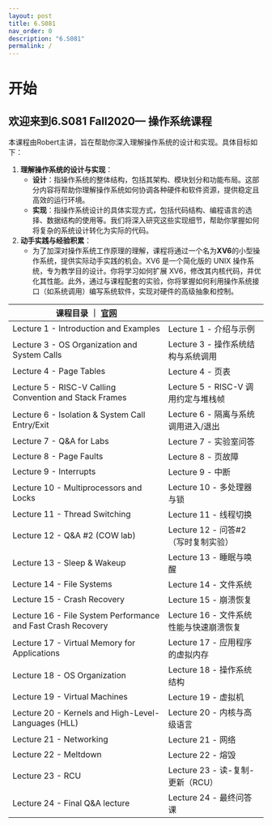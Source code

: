 ```yaml
---
layout: post
title: 6.S081
nav_order: 0
description: "6.S081"
permalink: /
---
```



# 开始

## **欢迎来到6.S081 Fall2020— 操作系统课程**

本课程由Robert主讲，旨在帮助你深入理解操作系统的设计和实现。具体目标如下：

1. **理解操作系统的设计与实现**：
   - **设计**：指操作系统的整体结构，包括其架构、模块划分和功能布局。这部分内容将帮助你理解操作系统如何协调各种硬件和软件资源，提供稳定且高效的运行环境。
   - **实现**：指操作系统设计的具体实现方式，包括代码结构、编程语言的选择、数据结构的使用等。我们将深入研究这些实现细节，帮助你掌握如何将复杂的系统设计转化为实际的代码。
2. **动手实践与经验积累**：
   - 为了加深对操作系统工作原理的理解，课程将通过一个名为**XV6**的小型操作系统，提供实际动手实践的机会。XV6 是一个简化版的 UNIX 操作系统，专为教学目的设计。你将学习如何扩展 XV6，修改其内核代码，并优化其性能。此外，通过与课程配套的实验，你将掌握如何利用操作系统接口（如系统调用）编写系统软件，实现对硬件的高级抽象和控制。

| 课程目录 ｜ [官网](https://pdos.csail.mit.edu/6.828/2020/schedule.html) |                                         |
| ------------------------------------------------------------ | --------------------------------------- |
| Lecture 1 - Introduction and Examples                        | Lecture 1 - 介绍与示例                  |
| Lecture 3 - OS Organization and System Calls                 | Lecture 3 - 操作系统结构与系统调用      |
| Lecture 4 - Page Tables                                      | Lecture 4 - 页表                        |
| Lecture 5 - RISC-V Calling Convention and Stack Frames       | Lecture 5 - RISC-V 调用约定与堆栈帧     |
| Lecture 6 - Isolation & System Call Entry/Exit               | Lecture 6 - 隔离与系统调用进入/退出     |
| Lecture 7 - Q&A for Labs                                     | Lecture 7 - 实验室问答                  |
| Lecture 8 - Page Faults                                      | Lecture 8 - 页故障                      |
| Lecture 9 - Interrupts                                       | Lecture 9 - 中断                        |
| Lecture 10 - Multiprocessors and Locks                       | Lecture 10 - 多处理器与锁               |
| Lecture 11 - Thread Switching                                | Lecture 11 - 线程切换                   |
| Lecture 12 - Q&A #2 (COW lab)                                | Lecture 12 - 问答#2（写时复制实验）     |
| Lecture 13 - Sleep & Wakeup                                  | Lecture 13 - 睡眠与唤醒                 |
| Lecture 14 - File Systems                                    | Lecture 14 - 文件系统                   |
| Lecture 15 - Crash Recovery                                  | Lecture 15 - 崩溃恢复                   |
| Lecture 16 - File System Performance and Fast Crash Recovery | Lecture 16 - 文件系统性能与快速崩溃恢复 |
| Lecture 17 - Virtual Memory for Applications                 | Lecture 17 - 应用程序的虚拟内存         |
| Lecture 18 - OS Organization                                 | Lecture 18 - 操作系统结构               |
| Lecture 19 - Virtual Machines                                | Lecture 19 - 虚拟机                     |
| Lecture 20 - Kernels and High-Level-Languages (HLL)          | Lecture 20 - 内核与高级语言             |
| Lecture 21 - Networking                                      | Lecture 21 - 网络                       |
| Lecture 22 - Meltdown                                        | Lecture 22 - 熔毁                       |
| Lecture 23 - RCU                                             | Lecture 23 - 读-复制-更新（RCU）        |
| Lecture 24 - Final Q&A lecture                               | Lecture 24 - 最终问答课                 |
